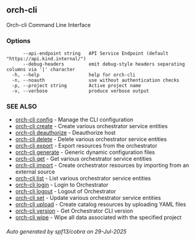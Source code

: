 ## orch-cli

Orch-cli Command Line Interface

### Options

```
      --api-endpoint string   API Service Endpoint (default "https://api.kind.internal/")
      --debug-headers         emit debug-style headers separating columns via '|' character
  -h, --help                  help for orch-cli
  -n, --noauth                use without authentication checks
  -p, --project string        Active project name
  -v, --verbose               produce verbose output
```

### SEE ALSO

* [orch-cli config](orch-cli_config.md)	 - Manage the CLI configuration
* [orch-cli create](orch-cli_create.md)	 - Create various orchestrator service entities
* [orch-cli deauthorize](orch-cli_deauthorize.md)	 - Deauthorize host
* [orch-cli delete](orch-cli_delete.md)	 - Delete various orchestrator service entities
* [orch-cli export](orch-cli_export.md)	 - Export resources from the orchestrator
* [orch-cli generate](orch-cli_generate.md)	 - Generic dynamic configuration files
* [orch-cli get](orch-cli_get.md)	 - Get various orchestrator service entities
* [orch-cli import](orch-cli_import.md)	 - Create orchestrator resources by importing from an external source
* [orch-cli list](orch-cli_list.md)	 - List various orchestrator service entities
* [orch-cli login](orch-cli_login.md)	 - Login to Orchestrator
* [orch-cli logout](orch-cli_logout.md)	 - Logout of Orchestrator
* [orch-cli set](orch-cli_set.md)	 - Update various orchestrator service entities
* [orch-cli upload](orch-cli_upload.md)	 - Create catalog resources by uploading YAML files
* [orch-cli version](orch-cli_version.md)	 - Get Orchestrator CLI version
* [orch-cli wipe](orch-cli_wipe.md)	 - Wipe all data associated with the specified project

###### Auto generated by spf13/cobra on 29-Jul-2025
